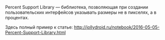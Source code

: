 Percent Support Library — библиотека, позволяющая при создании пользовательских интерфейсов 
указывать размеры не в пикселях, а в процентах.

Здесь полный пример к статье:
http://jollydroid.ru/notebook/2016-05-05-Percent-Support-Library.html
